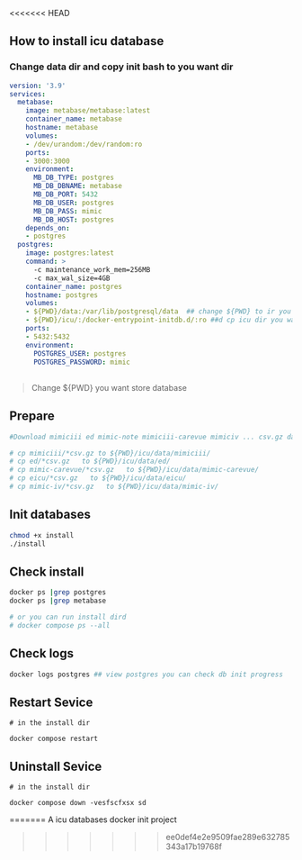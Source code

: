 <<<<<<< HEAD
## How to install icu database

### Change data dir and copy init bash to you want dir

```yaml
version: '3.9'
services:
  metabase:
    image: metabase/metabase:latest
    container_name: metabase
    hostname: metabase
    volumes:
    - /dev/urandom:/dev/random:ro
    ports:
    - 3000:3000
    environment:
      MB_DB_TYPE: postgres
      MB_DB_DBNAME: metabase
      MB_DB_PORT: 5432
      MB_DB_USER: postgres
      MB_DB_PASS: mimic
      MB_DB_HOST: postgres
    depends_on:
    - postgres
  postgres:
    image: postgres:latest
    command: >
      -c maintenance_work_mem=256MB
      -c max_wal_size=4GB
    container_name: postgres
    hostname: postgres
    volumes:
    - ${PWD}/data:/var/lib/postgresql/data  ## change ${PWD} to ir you want store database data
    - ${PWD}/icu/:/docker-entrypoint-initdb.d/:ro ##d cp icu dir you want and change ${PWD} you icu dird
    ports:
    - 5432:5432
    environment:
      POSTGRES_USER: postgres
      POSTGRES_PASSWORD: mimic
```

## 
> Change ${PWD} you want store database

## Prepare
```bash
#Download mimiciii ed mimic-note mimiciii-carevue mimiciv ... csv.gz data

# cp mimiciii/*csv.gz to ${PWD}/icu/data/mimiciii/
# cp ed/*csv.gz   to ${PWD}/icu/data/ed/
# cp mimic-carevue/*csv.gz   to ${PWD}/icu/data/mimic-carevue/
# cp eicu/*csv.gz   to ${PWD}/icu/data/eicu/
# cp mimic-iv/*csv.gz   to ${PWD}/icu/data/mimic-iv/
```


## Init databases

```bash
chmod +x install
./install
```

## Check  install

```bash
docker ps |grep postgres
docker ps |grep metabase

# or you can run install dird
# docker compose ps --all
```
## Check  logs

```bash
docker logs postgres ## view postgres you can check db init progress
```

## Restart Sevice
```
# in the install dir 

docker compose restart
```
## Uninstall Sevice
```
# in the install dir 

docker compose down -vesfscfxsx sd
```

=======
A icu databases docker init project
>>>>>>> ee0def4e2e9509fae289e632785343a17b19768f
